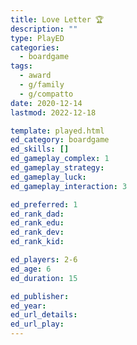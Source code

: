```yaml
---
title: Love Letter 🏆
description: ""
type: PlayED
categories:
  - boardgame
tags:
  - award
  - g/family
  - g/compatto
date: 2020-12-14
lastmod: 2022-12-18

template: played.html
ed_category: boardgame
ed_skills: []
ed_gameplay_complex: 1
ed_gameplay_strategy: 
ed_gameplay_luck: 
ed_gameplay_interaction: 3

ed_preferred: 1
ed_rank_dad: 
ed_rank_edu: 
ed_rank_dev: 
ed_rank_kid: 

ed_players: 2-6
ed_age: 6
ed_duration: 15

ed_publisher: 
ed_year: 
ed_url_details: 
ed_url_play: 
---
```

